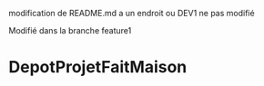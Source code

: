 modification de README.md a un endroit ou DEV1 ne pas modifié

Modifié dans la branche feature1
# DepotProjetFaitMaison
